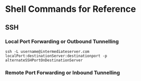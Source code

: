 # Shell Commands for Reference

## SSH
### Local Port Forwarding or Outbound Tunnelling
```
ssh -L username@intermediateserver.com localPort:destinationServer:destinationport -p alternateSSHPortOnDestinationServer
```

### Remote Port Forwarding or Inbound Tunnelling
